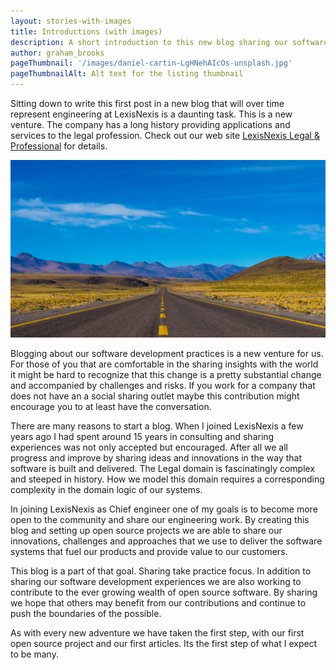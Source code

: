 ```yaml
---
layout: stories-with-images
title: Introductions (with images)
description: A short introduction to this new blog sharing our software development journey
author: graham_brooks
pageThumbnail: '/images/daniel-cartin-LgHNehAIcOs-unsplash.jpg'
pageThumbnailAlt: Alt text for the listing thumbnail
---
```


Sitting down to write this first post in a new blog that will over time represent engineering at LexisNexis is a daunting task. This is a new venture. The company has a long history providing applications and services to the legal profession. Check out our web site [LexisNexis Legal & Professional](https://www.lexisnexis.com/en-us/about-us/about-us.page) for details.

![todo - provide good alt text here](/images/daniel-cartin-LgHNehAIcOs-unsplash.jpg)

Blogging about our software development practices is a new venture for us. For those of you that are comfortable in the sharing insights with the world it might be hard to recognize that this change is a pretty substantial change and accompanied by challenges and risks. If you work for a company that does not have an a social sharing outlet maybe this contribution might encourage you to at least have the conversation.

There are many reasons to start a blog. When I joined LexisNexis a few years ago I had spent around 15 years in consulting and sharing experiences was not only accepted but encouraged. After all we all progress and improve by sharing ideas and innovations in the way that software is built and delivered. The Legal domain is fascinatingly complex and steeped in history. How we model this domain requires a corresponding complexity in the domain logic of our systems.  

In joining LexisNexis as Chief engineer one of my goals is to become more open to the community and share our engineering work. By creating this blog and setting up open source projects we are able to share our innovations, challenges and approaches that we use to deliver the software systems that fuel our products and provide value to our customers.

This blog is a part of that goal. Sharing take practice focus. In addition to sharing our software development experiences we are also working to contribute to the ever growing wealth of open source software. By sharing we hope that others may benefit from our contributions and continue to push the boundaries of the possible.

As with every new adventure we have taken the first step, with our first open source project and our first articles. Its the first step of what I expect to be many.
